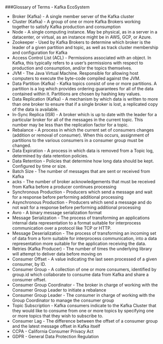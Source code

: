 ###Glossary of Terms - Kafka EcoSystem
* Broker (Kafka) - A single member server of the Kafka cluster
* Cluster (Kafka) - A group of one or more Kafka Brokers working together to satisfy Kafka production and consumption
* Node - A single computing instance. May be physical, as in a server in a datacenter, or virtual, as an instance might be in AWS, GCP, or Azure.
* Zookeeper - Used by Kafka Brokers to determine which broker is the leader of a given partition and topic, as well as track cluster membership and configuration for Kafka
* Access Control List (ACL) - Permissions associated with an object. In Kafka, this typically refers to a user’s permissions with respect to production and consumption, and/or the topics themselves.
* JVM - The Java Virtual Machine. Responsible for allowing host computers to execute the byte-code compiled against the JVM.
* Data Partition (Kafka) - Kafka topics consist of one or more partitions. A partition is a log which provides ordering guarantees for all of the data contained within it. Partitions are chosen by hashing key values.
* Data Replication (Kafka) - A mechanism by which data is written to more than one broker to ensure that if a single broker is lost, a replicated copy of the data is available.
* In-Sync Replica (ISR) - A broker which is up to date with the leader for a particular broker for all of the messages in the current topic. This number may be less than the replication factor for a topic.
* Rebalance - A process in which the current set of consumers changes (addition or removal of consumer). When this occurs, assignment of partitions to the various consumers in a consumer group must be changed.
* Data Expiration - A process in which data is removed from a Topic log, determined by data retention policies.
* Data Retention - Policies that determine how long data should be kept. Configured by time or size.
* Batch Size - The number of messages that are sent or received from Kafka
* acks - The number of broker acknowledgements that must be received from Kafka before a producer continues processing
* Synchronous Production - Producers which send a message and wait for a response before performing additional processing
* Asynchronous Production - Producers which send a message and do not wait for a response before performing additional processing
* Avro - A binary message serialization format
* Message Serialization - The process of transforming an applications internal data representation to a format suitable for interprocess communication over a protocol like TCP or HTTP.
* Message Deserialization - The process of transforming an incoming set of data from a form suitable for interprocess communication, into a data representation more suitable for the application receiving the data.
* Retries (Kafka Producer) - The number of times the underlying library will attempt to deliver data before moving on
* Consumer Offset - A value indicating the last seen processed of a given consumer, by ID.
* Consumer Group - A collection of one or more consumers, identified by group.id which collaborate to consume data from Kafka and share a consumer offset.
* Consumer Group Coordinator - The broker in charge of working with the Consumer Group Leader to initiate a rebalance
* Consumer Group Leader - The consumer in charge of working with the Group Coordinator to manage the consumer group
* Topic Subscription - Kafka consumers indicate to the Kafka Cluster that they would like to consume from one or more topics by specifying one or more topics that they wish to subscribe to.
* Consumer Lag - The difference between the offset of a consumer group and the latest message offset in Kafka itself
* CCPA - California Consumer Privacy Act
* GDPR - General Data Protection Regulation